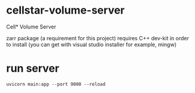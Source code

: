 # cellstar-volume-server
Cell* Volume Server


zarr package (a requirement for this project) requires C++ dev-kit in order to install (you can get with visual studio installer for example, mingw)


# run server 

```
uvicorn main:app --port 9000 --reload
```